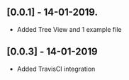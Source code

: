 ## [0.0.1] - 14-01-2019.

* Added Tree View and 1 example file

## [0.0.3] - 14-01-2019

* Added TravisCI integration
